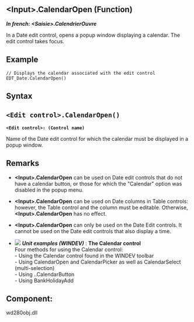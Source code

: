 


## &lt;Input&gt;.CalendarOpen (Function)

***In french: &lt;Saisie&gt;.CalendrierOuvre***



<a name="XUse"></a>
<a name="Use"></a>
<a name="description"></a>
In a Date edit control, opens a popup window displaying a calendar. The edit control takes focus.


<a name="Example1"></a>
<a name="sample_code"></a>

## Example


```wl
// Displays the calendar associated with the edit control
EDT_Date.CalendarOpen()
```

<a name="XSYNTAX"></a>
<a name="SYNTAX1"></a>

## Syntax

`<Edit control>.CalendarOpen()`
---

**`<Edit control>: (Control name)`**

Name of the Date edit control for which the calendar must be displayed in a popup window.



<a name="NOTE0"></a>
<a name="NOTE0_1"></a>

## Remarks


- **&lt;Input&gt;.CalendarOpen** can be used on Date edit controls that do not have a calendar button, or those for which the "Calendar" option was disabled in the popup menu.

- **&lt;Input&gt;.CalendarOpen** can be used on Date columns in Table controls: however, the Table control and the column must be editable. Otherwise, **&lt;Input&gt;.CalendarOpen** has no effect. 

- **&lt;Input&gt;.CalendarOpen** can only be used on the Date Edit controls. It cannot be used on the Date edit controls that also display a time.




- ![](https://doc.pcsoft.fr/en-US/images/image.awp?langid=3&name=TheCalendarcontrol.gif) ***Unit examples (WINDEV)*** : **The Calendar control** <br>Four methods for using the Calendar control:<br>- Using the Calendar control found in the WINDEV toolbar<br>- Using CalendarOpen and CalendarPicker as well as CalendarSelect (multi-selection)<br>- Using ..CalendarButton<br>- Using BankHolidayAdd


<a name="XComponent"></a>

## Component:
wd280obj.dll
